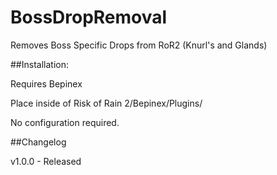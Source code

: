 # BossDropRemoval
Removes Boss Specific Drops from RoR2 (Knurl's and Glands)





##Installation:

Requires Bepinex

Place inside of Risk of Rain 2/Bepinex/Plugins/

No configuration required.




##Changelog

v1.0.0 - Released
